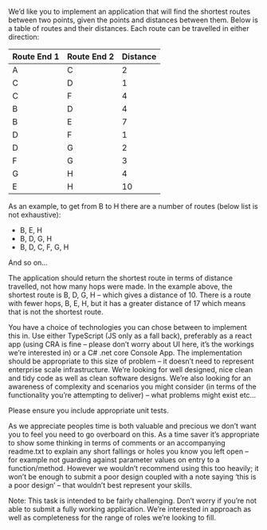 We’d like you to implement an application that will find the shortest routes between two points, given the points and distances between them. Below is a table of routes and their distances. Each route can be travelled in either direction:

|Route End 1|Route End 2|Distance|
|---|---|---|
|A|C|2|
|C|D|1|
|C|F|4|
|B|D|4|
|B|E|7|
|D|F|1|
|D|G|2|
|F|G|3|
|G|H|4|
|E|H|10|

As an example, to get from B to H there are a number of routes (below list is not exhaustive):

* B, E, H
* B, D, G, H
* B, D, C, F, G, H

And so on… 

The application should return the shortest route in terms of distance travelled, not how many hops were made. In the example above, the shortest route is B, D, G, H – which gives a distance of 10. There is a route with fewer hops, B, E, H, but it has a greater distance of 17 which means that is not the shortest route. 

You have a choice of technologies you can chose between to implement this in. Use either TypeScript (JS only as a fall back), preferably as a react app (using CRA is fine – please don’t worry about UI here, it’s the workings we’re interested in) or a C# .net core Console App. The implementation should be appropriate to this size of problem – it doesn’t need to represent enterprise scale infrastructure. We’re looking for well designed, nice clean and tidy code as well as clean software designs. We’re also looking for an awareness of complexity and scenarios you might consider (in terms of the functionality you’re attempting to deliver) – what problems might exist etc…

Please ensure you include appropriate unit tests.

As we appreciate peoples time is both valuable and precious we don’t want you to feel you need to go overboard on this. As a time saver it’s appropriate to show some thinking in terms of comments or an accompanying readme.txt to explain any short fallings or holes you know you left open – for example not guarding against parameter values on entry to a function/method. However we wouldn’t recommend using this too heavily; it won’t be enough to submit a poor design coupled with a note saying ‘this is a poor design’ – that wouldn’t best represent your skills. 

Note: This task is intended to be fairly challenging. Don’t worry if you’re not able to submit a fully working application. We’re interested in approach as well as completeness for the range of roles we’re looking to fill. 
